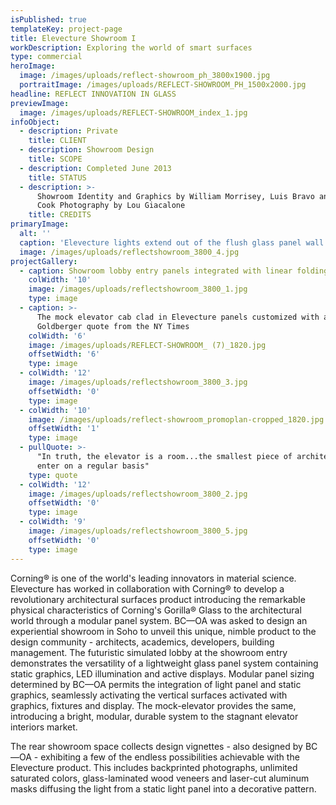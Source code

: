 ```yaml
---
isPublished: true
templateKey: project-page
title: Elevecture Showroom I
workDescription: Exploring the world of smart surfaces
type: commercial
heroImage:
  image: /images/uploads/reflect-showroom_ph_3800x1900.jpg
  portraitImage: /images/uploads/REFLECT-SHOWROOM_PH_1500x2000.jpg
headline: REFLECT INNOVATION IN GLASS
previewImage:
  image: /images/uploads/REFLECT-SHOWROOM_index_1.jpg
infoObject:
  - description: Private
    title: CLIENT
  - description: Showroom Design
    title: SCOPE
  - description: Completed June 2013
    title: STATUS
  - description: >-
      Showroom Identity and Graphics by William Morrisey, Luis Bravo and Mikal
      Cook Photography by Lou Giacalone
    title: CREDITS
primaryImage:
  alt: ''
  caption: 'Elevecture lights extend out of the flush glass panel wall and overhead '
  image: /images/uploads/reflectshowroom_3800_4.jpg
projectGallery:
  - caption: Showroom lobby entry panels integrated with linear folding lights
    colWidth: '10'
    image: /images/uploads/reflectshowroom_3800_1.jpg
    type: image
  - caption: >-
      The mock elevator cab clad in Elevecture panels customized with a Paul
      Goldberger quote from the NY Times
    colWidth: '6'
    image: /images/uploads/REFLECT-SHOWROOM_ (7)_1820.jpg
    offsetWidth: '6'
    type: image
  - colWidth: '12'
    image: /images/uploads/reflectshowroom_3800_3.jpg
    offsetWidth: '0'
    type: image
  - colWidth: '10'
    image: /images/uploads/reflect-showroom_promoplan-cropped_1820.jpg
    offsetWidth: '1'
    type: image
  - pullQuote: >-
      "In truth, the elevator is a room...the smallest piece of architecture we
      enter on a regular basis"
    type: quote
  - colWidth: '12'
    image: /images/uploads/reflectshowroom_3800_2.jpg
    offsetWidth: '0'
    type: image
  - colWidth: '9'
    image: /images/uploads/reflectshowroom_3800_5.jpg
    offsetWidth: '0'
    type: image
---
```

Corning® is one of the world's leading innovators in material science. Elevecture has worked in collaboration with Corning® to develop a revolutionary architectural surfaces product introducing the remarkable physical characteristics of Corning's Gorilla® Glass to the architectural world through a modular panel system. BC—OA was asked to design an experiential showroom in Soho to unveil this unique, nimble product to the design community - architects, academics, developers, building management. The futuristic simulated lobby at the showroom entry demonstrates the versatility of a lightweight glass panel system containing static graphics, LED illumination and active displays. Modular panel sizing determined by BC—OA permits the integration of light panel and static graphics, seamlessly activating the vertical surfaces activated with graphics, fixtures and display. The mock-elevator provides the same, introducing a bright, modular, durable system to the stagnant elevator interiors market.

The rear showroom space collects design vignettes - also designed by BC—OA - exhibiting a few of the endless possibilities achievable with the Elevecture product. This includes backprinted photographs, unlimited saturated colors, glass-laminated wood veneers and laser-cut aluminum masks diffusing the light from a static light panel into a decorative pattern.
